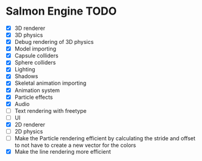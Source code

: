 # Salmon Engine TODO

- [X] 3D renderer
- [X] 3D physics
- [X] Debug rendering of 3D physics
- [X] Model importing
- [X] Capsule colliders
- [X] Sphere colliders
- [X] Lighting
- [X] Shadows
- [X] Skeletal animation importing
- [X] Animation system
- [X] Particle effects
- [X] Audio
- [ ] Text rendering with freetype
- [ ] UI
- [X] 2D renderer
- [ ] 2D physics
- [ ] Make the Particle rendering efficient by calculating the stride and offset to not have to create a new vector for the colors
- [X] Make the line rendering more efficient
